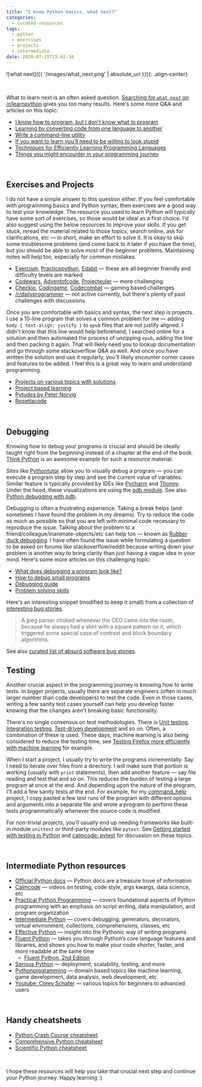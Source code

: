 ```yaml
---
title: "I know Python basics, what next?"
categories:
  - curated-resources
tags:
  - python
  - exercises
  - projects
  - intermediate
date: 2020-07-25T15:42:34
---
```


![what next]({{ '/images/what_next.png' | absolute_url }}){: .align-center}

<br>

What to learn next is an often asked question. [Searching for `what next` on /r/learnpython](https://www.reddit.com/r/learnpython/search?q=what+next&restrict_sr=on) gives you too many results. Here's some more Q&A and articles on this topic:

* [I know how to program, but I don't know what to program](https://www.devdungeon.com/content/i-know-how-program-i-dont-know-what-program)
* [Learning by converting code from one language to another](https://www.reddit.com/r/learnpython/comments/5503pa/code_conversion_probably_the_best_tool_any_level/)
* [Write a command-line utility](https://www.reddit.com/r/learnprogramming/comments/7m92i1/coding_idea_write_a_commandline_utility/)
* [If you want to learn you'll need to be willing to look stupid](https://www.reddit.com/r/learnprogramming/comments/5jm97p/if_you_want_to_learn_youll_need_to_be_willing_to/)
* [Techniques for Efficiently Learning Programming Languages](http://www.flyingmachinestudios.com/programming/learn-programming-languages-efficiently/)
* [Things you might encounter in your programming journey](https://www.techinasia.com/talk/27-things-started-programming)

<br>

## Exercises and Projects

I do not have a simple answer to this question either. If you feel comfortable with programming basics and Python syntax, then exercises are a good way to test your knowledge. The resource you used to learn Python will typically have some sort of exercises, so those would be ideal as a first choice. I'd also suggest using the below resources to improve your skills. If you get stuck, reread the material related to those topics, search online, ask for clarifications, etc  — in short, make an effort to solve it. It is okay to skip some troublesome problems (and come back to it later if you have the time), but you should be able to solve most of the beginner problems. Maintaining notes will help too, especially for common mistakes.

* [Exercism](https://exercism.io/tracks/python/exercises), [Practicepython](https://www.practicepython.org/), [Edabit](https://edabit.com/challenges/python3) — these are all beginner friendly and difficulty levels are marked
* [Codewars](https://www.codewars.com/), [Adventofcode](https://adventofcode.com/), [Projecteuler](https://projecteuler.net/) — more challenging
* [Checkio](https://py.checkio.org/), [Codingame](https://www.codingame.com/start), [Codecombat](https://codecombat.com/play/level/dungeons-of-kithgard) — gaming based challenges
* [/r/dailyprogrammer](https://www.reddit.com/r/dailyprogrammer) — not active currently, but there's plenty of past challenges with discussions

Once you are comfortable with basics and syntax, the next step is projects. I use a 10-line program that solves a common problem for me — adding `body { text-align: justify }` to `epub` files that are not justify aligned. I didn't know that this line would help beforehand, I searched online for a solution and then automated the process of unzipping `epub`, adding the line and then packing it again. That will likely need you to lookup documentation and go through some stackoverflow Q&A as well. And once you have written the solution and use it regularly, you'll likely encounter corner cases and features to be added. I feel this is a great way to learn and understand programming.

* [Projects on various topics with solutions](https://github.com/karan/Projects-Solutions)
* [Project based learning](https://github.com/tuvtran/project-based-learning#python)
* [Pytudes by Peter Norvig](https://github.com/norvig/pytudes)
* [Rosettacode](https://rosettacode.org/wiki/Category:Python)

<br>

## Debugging

Knowing how to debug your programs is crucial and should be ideally taught right from the beginning instead of a chapter at the end of the book. [Think Python](https://greenteapress.com/wp/think-python-2e/) is an awesome example for such a resource material.

Sites like [Pythontutor](http://www.pythontutor.com/visualize.html#mode=edit) allow you to visually debug a program — you can execute a program step by step and see the current value of variables. Similar feature is typically provided by IDEs like [Pycharm](https://www.jetbrains.com/pycharm/) and [Thonny](https://thonny.org/). Under the hood, these visualizations are using the [pdb module](https://docs.python.org/3/library/pdb.html). See also [Python debugging with pdb](https://realpython.com/python-debugging-pdb/).

Debugging is often a frustrating experience. Taking a break helps (and sometimes I have found the problem in my dreams). Try to reduce the code as much as possible so that you are left with minimal code necessary to reproduce the issue. Talking about the problem to a friend/colleague/inanimate-objects/etc can help too — known as [Rubber duck debugging](https://rubberduckdebugging.com/). I have often found the issue while formulating a question to be asked on forums like stackoverflow/reddit because writing down your problem is another way to bring clarity than just having a vague idea in your mind. Here's some more articles on this challenging topic:

* [What does debugging a program look like?](https://jvns.ca/blog/2019/06/23/a-few-debugging-resources/)
* [How to debug small programs](https://ericlippert.com/2014/03/05/how-to-debug-small-programs/)
* [Debugging guide](https://uchicago-cs.github.io/debugging-guide/)
* [Problem solving skills](https://ryanstutorials.net/problem-solving-skills/)

Here's an interesting snippet (modified to keep it small) from a collection of [interesting bug stories](https://stackoverflow.com/questions/169713/whats-the-toughest-bug-you-ever-found-and-fixed).

>A jpeg parser choked whenever the CEO came into the room, because he always had a shirt with a square pattern on it, which triggered some special case of contrast and block boundary algorithms.

See also [curated list of absurd software bug stories](https://500mile.email/).

## Testing

Another crucial aspect in the programming journey is knowing how to write tests. In bigger projects, usually there are separate engineers (often in much larger number than code developers) to test the code. Even in those cases, writing a few sanity test cases yourself can help you develop faster knowing that the changes aren't breaking basic functionality.

There's no single consensus on test methodologies. There is [Unit testing](https://en.wikipedia.org/wiki/Unit_testing), [Integration testing](https://en.wikipedia.org/wiki/Integration_testing), [Test-driven development](https://en.wikipedia.org/wiki/Test-driven_development) and so on. Often, a combination of these is used. These days, machine learning is also being considered to reduce the testing time, see [Testing Firefox more efficiently with machine learning](https://hacks.mozilla.org/2020/07/testing-firefox-more-efficiently-with-machine-learning/) for example.

When I start a project, I usually try to write the programs incrementally. Say I need to iterate over files from a directory. I will make sure that portion is working (usually with `print` statements), then add another feature — say file reading and test that and so on. This reduces the burden of testing a large program at once at the end. And depending upon the nature of the program, I'll add a few sanity tests at the end. For example, for my [command_help](https://github.com/learnbyexample/command_help) project, I copy pasted a few test runs of the program with different options and arguments into a separate file and wrote a program to perform these tests programmatically whenever the source code is modified.

For non-trivial projects, you'll usually end up needing frameworks like built-in module `unittest` or third-party modules like `pytest`. See [Getting started with testing in Python](https://realpython.com/python-testing/) and [calmcode: pytest](https://calmcode.io/pytest/introduction.html) for discussion on these topics.

<br>

## Intermediate Python resources

* [Official Python docs](https://docs.python.org/3/index.html) — Python docs are a treasure trove of information
* [Calmcode](https://calmcode.io/) — videos on testing, code style, args kwargs, data science, etc
* [Practical Python Programming](https://dabeaz-course.github.io/practical-python/Notes/Contents.html) — covers foundational aspects of Python programming with an emphasis on script writing, data manipulation, and program organization
* [Intermediate Python](https://book.pythontips.com/en/latest/index.html) — covers debugging, generators, decorators, virtual environment, collections, comprehensions, classes, etc
* [Effective Python](https://www.effectivepython.com/) — insight into the Pythonic way of writing programs
* [Fluent Python](https://www.oreilly.com/library/view/fluent-python/9781491946237/) — takes you through Python’s core language features and libraries, and shows you how to make your code shorter, faster, and more readable at the same time
    * [Fluent Python, 2nd Edition](https://www.oreilly.com/library/view/fluent-python-2nd/9781492056348/)
* [Serious Python](https://nostarch.com/seriouspython) — deployment, scalability, testing, and more
* [Pythonprogramming](https://pythonprogramming.net/) — domain based topics like machine learning, game development, data analysis, web development, etc
* [Youtube: Corey Schafer](https://www.youtube.com/user/schafer5/playlists) — various topics for beginners to advanced users

<br>

## Handy cheatsheets

* [Python Crash Course cheatsheet](https://ehmatthes.github.io/pcc_2e/cheat_sheets/cheat_sheets/)
* [Comprehensive Python cheatsheet](https://gto76.github.io/python-cheatsheet/)
* [Scientific Python cheatsheet](https://ipgp.github.io/scientific_python_cheat_sheet/)

<br>

I hope these resources will help you take that crucial next step and continue your Python journey. Happy learning :)

